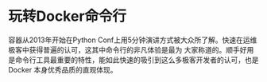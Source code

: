 # 玩转Docker命令行

容器从2013年开始在Python Conf上用5分钟演讲方式被大众所了解。快速在运维极客中获得普遍的认可，这其中命令行的非凡体验是最为 大家称道的。顺手好用是命令行工具最重要的特性，能如此快速的吸引到这么多极客开发者的认可，也是Docker 本身优秀品质的直观体现。

